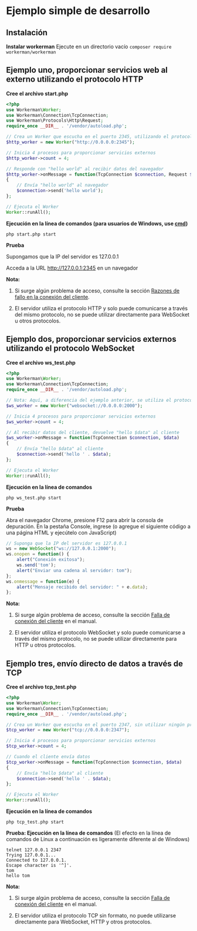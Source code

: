 # Ejemplo simple de desarrollo

## Instalación

**Instalar workerman**
Ejecute en un directorio vacío
`composer require workerman/workerman`

## Ejemplo uno, proporcionar servicios web al externo utilizando el protocolo HTTP
**Cree el archivo start.php**
```php
<?php
use Workerman\Worker;
use Workerman\Connection\TcpConnection;
use Workerman\Protocols\Http\Request;
require_once __DIR__ . '/vendor/autoload.php';

// Crea un Worker que escucha en el puerto 2345, utilizando el protocolo http
$http_worker = new Worker("http://0.0.0.0:2345");

// Inicia 4 procesos para proporcionar servicios externos
$http_worker->count = 4;

// Responde con "hello world" al recibir datos del navegador
$http_worker->onMessage = function(TcpConnection $connection, Request $request)
{
    // Envía "hello world" al navegador
    $connection->send('hello world');
};

// Ejecuta el Worker
Worker::runAll();
```

**Ejecución en la línea de comandos (para usuarios de Windows, use [cmd](https://baike.baidu.com/item/%E5%91%BD%E4%BB%A4%E6%8F%90%E7%A4%BA%E7%AC%A6?fromtitle=CMD&fromid=1193011&type=syn))**
```shell
php start.php start
```

**Prueba**

Supongamos que la IP del servidor es 127.0.0.1

Acceda a la URL http://127.0.0.1:2345 en un navegador

**Nota:**

1. Si surge algún problema de acceso, consulte la sección [Razones de fallo en la conexión del cliente](../faq/client-connect-fail.md).

2. El servidor utiliza el protocolo HTTP y solo puede comunicarse a través del mismo protocolo, no se puede utilizar directamente para WebSocket u otros protocolos.

## Ejemplo dos, proporcionar servicios externos utilizando el protocolo WebSocket
**Cree el archivo ws_test.php**
```php
<?php
use Workerman\Worker;
use Workerman\Connection\TcpConnection;
require_once __DIR__ . '/vendor/autoload.php';

// Nota: Aquí, a diferencia del ejemplo anterior, se utiliza el protocolo websocket
$ws_worker = new Worker("websocket://0.0.0.0:2000");

// Inicia 4 procesos para proporcionar servicios externos
$ws_worker->count = 4;

// Al recibir datos del cliente, devuelve "hello $data" al cliente
$ws_worker->onMessage = function(TcpConnection $connection, $data)
{
    // Envía "hello $data" al cliente
    $connection->send('hello ' . $data);
};

// Ejecuta el Worker
Worker::runAll();
```

**Ejecución en la línea de comandos**
```shell
php ws_test.php start
```

**Prueba**

Abra el navegador Chrome, presione F12 para abrir la consola de depuración. En la pestaña Console, ingrese (o agregue el siguiente código a una página HTML y ejecútelo con JavaScript)

```javascript
// Suponga que la IP del servidor es 127.0.0.1
ws = new WebSocket("ws://127.0.0.1:2000");
ws.onopen = function() {
    alert("Conexión exitosa");
    ws.send('tom');
    alert("Enviar una cadena al servidor: tom");
};
ws.onmessage = function(e) {
    alert("Mensaje recibido del servidor: " + e.data);
};
```

**Nota:**

1. Si surge algún problema de acceso, consulte la sección [Falla de conexión del cliente](../faq/client-connect-fail.md) en el manual.

2. El servidor utiliza el protocolo WebSocket y solo puede comunicarse a través del mismo protocolo, no se puede utilizar directamente para HTTP u otros protocolos.

## Ejemplo tres, envío directo de datos a través de TCP
**Cree el archivo tcp_test.php**
```php
<?php
use Workerman\Worker;
use Workerman\Connection\TcpConnection;
require_once __DIR__ . '/vendor/autoload.php';

// Crea un Worker que escucha en el puerto 2347, sin utilizar ningún protocolo de capa de aplicación
$tcp_worker = new Worker("tcp://0.0.0.0:2347");

// Inicia 4 procesos para proporcionar servicios externos
$tcp_worker->count = 4;

// Cuando el cliente envía datos
$tcp_worker->onMessage = function(TcpConnection $connection, $data)
{
    // Envía "hello $data" al cliente
    $connection->send('hello ' . $data);
};

// Ejecuta el Worker
Worker::runAll();
```

**Ejecución en la línea de comandos**
```shell
php tcp_test.php start
```

**Prueba: Ejecución en la línea de comandos**
(El efecto en la línea de comandos de Linux a continuación es ligeramente diferente al de Windows)
```shell
telnet 127.0.0.1 2347
Trying 127.0.0.1...
Connected to 127.0.0.1.
Escape character is '^]'.
tom
hello tom
```

**Nota:**

1. Si surge algún problema de acceso, consulte la sección [Falla de conexión del cliente](../faq/client-connect-fail.md) en el manual.

2. El servidor utiliza el protocolo TCP sin formato, no puede utilizarse directamente para WebSocket, HTTP y otros protocolos.
